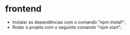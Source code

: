 # frontend

* Instalar as dependências com o comando "npm install";
* Rodar o projeto com o seguinte comando "npm start";